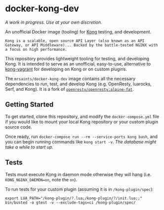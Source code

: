 # docker-kong-dev

_A work in progress. Use at your own discretion._

An unofficial Docker image (tooling) for [Kong][kong] testing, and development.

    Kong is a scalable, open source API Layer (also known as an API Gateway, or API Middleware)... Backed by the battle-tested NGINX with a focus on high performance.

This repository provides lightweight tooling for testing, and developing Kong.
It is intended to serve as an unofficial, easy-to-use, alternative to [kong-vagrant][] for developing on Kong or on custom plugins.

The `mrsaints/docker-kong-dev` image contains all the necessary dependencies to run, test, and develop Kong (e.g. OpenResty, luarocks, Serf, and Kong). It is a fork of [`openresty/openresty:alpine-fat`][openresty-docker].


## Getting Started

To get started, clone this repository, and modify the `docker-compose.yml` file if you would like to mount your local Kong repository or your custom plugin source code.

Once ready, run `docker-compose run --rm --service-ports kong bash`, and you can begin running commands like `kong start -v`. _The database might take a while to start up._


## Tests

Tests must execute Kong in daemon mode otherwise they will hang (i.e. `KONG_NGINX_DAEMON=on`, note the `on`).

To run tests for your custom plugin (assuming it is in `/kong-plugin/spec`):

```
export LUA_PATH="/kong-plugin/?.lua;/kong-plugin/?/init.lua;;"
bin/busted -o gtest -v --exclude-tags=ci /kong-plugin/spec/
```


[kong]: https://github.com/Mashape/kong/
[kong-vagrant]: https://github.com/Mashape/kong-vagrant/
[openresty-docker]: https://hub.docker.com/r/openresty/openresty/
